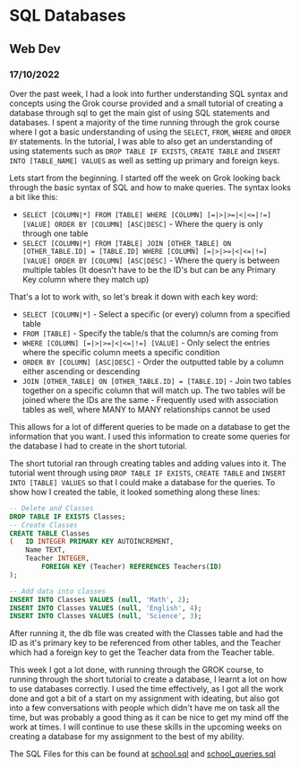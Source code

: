# SQL Databases
## Web Dev
### 17/10/2022

Over the past week, I had a look into further understanding SQL syntax and concepts using the Grok course provided and a small tutorial of creating a database through sql to get the main gist of using SQL statements and databases. I spent a majority of the time running through the grok course where I got a basic understanding of using the `SELECT`, `FROM`, `WHERE` and `ORDER BY` statements. In the tutorial, I was able to also get an understanding of using statements such as `DROP TABLE IF EXISTS`, `CREATE TABLE` and `INSERT INTO [TABLE_NAME] VALUES` as well as setting up primary and foreign keys.

Lets start from the beginning. I started off the week on Grok looking back through the basic syntax of SQL and how to make queries. The syntax looks a bit like this:
* `SELECT [COLUMN|*] FROM [TABLE] WHERE [COLUMN] [=|>|>=|<|<=|!=] [VALUE] ORDER BY [COLUMN] [ASC|DESC]` - Where the query is only through one table
* `SELECT [COLUMN|*] FROM [TABLE] JOIN [OTHER_TABLE] ON [OTHER_TABLE.ID] = [TABLE.ID] WHERE [COLUMN] [=|>|>=|<|<=|!=] [VALUE] ORDER BY [COLUMN] [ASC|DESC]` - Where the query is between multiple tables (It doesn't have to be the ID's but can be any Primary Key column where they match up)

That's a lot to work with, so let's break it down with each key word:
* `SELECT [COLUMN|*]` - Select a specific (or every) column from a specified table
* `FROM [TABLE]` - Specify the table/s that the column/s are coming from
* `WHERE [COLUMN] [=|>|>=|<|<=|!=] [VALUE]` - Only select the entries where the specific column meets a specific condition
* `ORDER BY [COLUMN] [ASC|DESC]` - Order the outputted table by a column either ascending or descending
* `JOIN [OTHER_TABLE] ON [OTHER_TABLE.ID] = [TABLE.ID]` - Join two tables together on a specific column that will match up. The two tables will be joined where the IDs are the same - Frequently used with association tables as well, where MANY to MANY relationships cannot be used

This allows for a lot of different queries to be made on a database to get the information that you want. I used this information to create some queries for the database I had to create in the short tutorial.

The short tutorial ran through creating tables and adding values into it. The tutorial went through using `DROP TABLE IF EXISTS`, `CREATE TABLE` and `INSERT INTO [TABLE] VALUES` so that I could make a database for the queries. To show how I created the table, it looked something along these lines:
```sql
-- Delete and Classes
DROP TABLE IF EXISTS Classes;
-- Create Classes
CREATE TABLE Classes 
(   ID INTEGER PRIMARY KEY AUTOINCREMENT,
    Name TEXT,
    Teacher INTEGER,
        FOREIGN KEY (Teacher) REFERENCES Teachers(ID)
);

-- Add data into classes
INSERT INTO Classes VALUES (null, 'Math', 2);
INSERT INTO Classes VALUES (null, 'English', 4);
INSERT INTO Classes VALUES (null, 'Science', 3);
```

After running it, the db file was created with the Classes table and had the ID as it's primary key to be referenced from other tables, and the Teacher which had a foreign key to get the Teacher data from the Teacher table.

This week I got a lot done, with running through the GROK course, to running through the short tutorial to create a database, I learnt a lot on how to use databases correctly. I used the time effectively, as I got all the work done and got a bit of a start on my assignment with ideating, but also got into a few conversations with people which didn't have me on task all the time, but was probably a good thing as it can be nice to get my mind off the work at times. I will continue to use these skills in the upcoming weeks on creating a database for my assignment to the best of my ability.

The SQL Files for this can be found at [school.sql](./learning/SQL/school.sql) and [school_queries.sql](./learning/SQL/school_queries.sql)